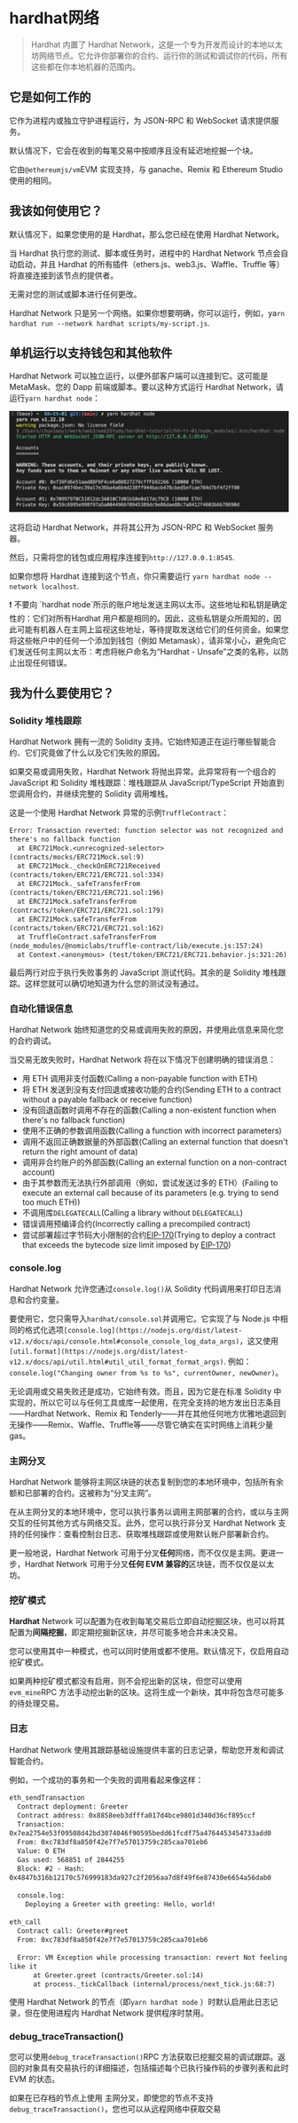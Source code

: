# hardhat网络

> Hardhat 内置了 Hardhat Network，这是一个专为开发而设计的本地以太坊网络节点。它允许你部署你的合约、运行你的测试和调试你的代码，所有这些都在你本地机器的范围内。
> 

## 它是如何工作的

它作为进程内或独立守护进程运行，为 JSON-RPC 和 WebSocket 请求提供服务。

默认情况下，它会在收到的每笔交易中按顺序且没有延迟地挖掘一个块。

它由`@ethereumjs/vm`EVM 实现支持，与 ganache、Remix 和 Ethereum Studio 使用的相同。

## ****我该如何使用它？****

默认情况下，如果您使用的是 Hardhat，那么您已经在使用 Hardhat Network。

当 Hardhat 执行您的测试、脚本或任务时，进程中的 Hardhat Network 节点会自动启动，并且 Hardhat 的所有插件（ethers.js、web3.js、Waffle、Truffle 等）将直接连接到该节点的提供者。

无需对您的测试或脚本进行任何更改。

Hardhat Network 只是另一个网络。如果你想要明确，你可以运行，例如，ya`rn hardhat run --network hardhat scripts/my-script.js`.

## ****单机运行以支持钱包和其他软件****

Hardhat Network 可以独立运行，以便外部客户端可以连接到它。这可能是 MetaMask、您的 Dapp 前端或脚本。要以这种方式运行 Hardhat Network，请运行`yarn hardhat node`：

![Untitled](hardhat%E7%BD%91%E7%BB%9C%202a40792ed69b45c09efb1373a357d0f9/Untitled.png)

这将启动 Hardhat Network，并将其公开为 JSON-RPC 和 WebSocket 服务器。

然后，只需将您的钱包或应用程序连接到`http://127.0.0.1:8545`.

如果你想将 Hardhat 连接到这个节点，你只需要运行 `yarn hardhat node --network localhost`.

<aside>
❗ 不要向 `hardhat node`所示的账户地址发送主网以太币。这些地址和私钥是确定性的：它们对所有Hardhat 用户都是相同的。因此，这些私钥是众所周知的，因此可能有机器人在主网上监视这些地址，等待提取发送给它们的任何资金。如果您将这些帐户中的任何一个添加到钱包（例如 Metamask），请非常小心，避免向它们发送任何主网以太币：考虑将帐户命名为“Hardhat - Unsafe”之类的名称，以防止出现任何错误。

</aside>

## ****我为什么要使用它？****

### ****Solidity 堆栈跟踪****

Hardhat Network 拥有一流的 Solidity 支持。它始终知道正在运行哪些智能合约、它们究竟做了什么以及它们失败的原因。

如果交易或调用失败，Hardhat Network 将抛出异常。此异常将有一个组合的 JavaScript 和 Solidity 堆栈跟踪：堆栈跟踪从 JavaScript/TypeScript 开始直到您调用合约，并继续完整的 Solidity 调用堆栈。

这是一个使用 Hardhat Network 异常的示例`TruffleContract`：

```tsx
Error: Transaction reverted: function selector was not recognized and there's no fallback function
  at ERC721Mock.<unrecognized-selector> (contracts/mocks/ERC721Mock.sol:9)
  at ERC721Mock._checkOnERC721Received (contracts/token/ERC721/ERC721.sol:334)
  at ERC721Mock._safeTransferFrom (contracts/token/ERC721/ERC721.sol:196)
  at ERC721Mock.safeTransferFrom (contracts/token/ERC721/ERC721.sol:179)
  at ERC721Mock.safeTransferFrom (contracts/token/ERC721/ERC721.sol:162)
  at TruffleContract.safeTransferFrom (node_modules/@nomiclabs/truffle-contract/lib/execute.js:157:24)
  at Context.<anonymous> (test/token/ERC721/ERC721.behavior.js:321:26)
```

最后两行对应于执行失败事务的 JavaScript 测试代码。其余的是 Solidity 堆栈跟踪。这样您就可以确切地知道为什么您的测试没有通过。

### 自动化错误信息

Hardhat Network 始终知道您的交易或调用失败的原因，并使用此信息来简化您的合约调试。

当交易无故失败时，Hardhat Network 将在以下情况下创建明确的错误消息：

- 用 ETH 调用非支付函数(Calling a non-payable function with ETH)
- 将 ETH 发送到没有支付回退或接收功能的合约(Sending ETH to a contract without a payable fallback or receive function)
- 没有回退函数时调用不存在的函数(Calling a non-existent function when there's no fallback function)
- 使用不正确的参数调用函数(Calling a function with incorrect parameters)
- 调用不返回正确数据量的外部函数(Calling an external function that doesn't return the right amount of data)
- 调用非合约账户的外部函数(Calling an external function on a non-contract account)
- 由于其参数而无法执行外部调用（例如，尝试发送过多的 ETH）(Failing to execute an external call because of its parameters (e.g. trying to send too much ETH))
- 不调用库`DELEGATECALL`(Calling a library without `DELEGATECALL`)
- 错误调用预编译合约(Incorrectly calling a precompiled contract)
- 尝试部署超过字节码大小限制的合约[EIP-170](https://eips.ethereum.org/EIPS/eip-170)(Trying to deploy a contract that exceeds the bytecode size limit imposed by [EIP-170](https://eips.ethereum.org/EIPS/eip-170))

### ****console.log****

Hardhat Network 允许您通过`console.log()`从 Solidity 代码调用来打印日志消息和合约变量。

要使用它，您只需导入`hardhat/console.sol`并调用它。它实现了与 Node.js 中相同的格式化选项`[console.log](https://nodejs.org/dist/latest-v12.x/docs/api/console.html#console_console_log_data_args)`，这又使用`[util.format](https://nodejs.org/dist/latest-v12.x/docs/api/util.html#util_util_format_format_args)`. 例如：`console.log("Changing owner from %s to %s", currentOwner, newOwner)`。

无论调用或交易失败还是成功，它始终有效。而且，因为它是在标准 Solidity 中实现的，所以它可以与任何工具或库一起使用，在完全支持的地方发出日志条目——Hardhat Network、Remix 和 Tenderly——并在其他任何地方优雅地退回到无操作——Remix、Waffle、Truffle等——尽管它确实在实时网络上消耗少量gas。

### 主网分叉

Hardhat Network 能够将主网区块链的状态复制到您的本地环境中，包括所有余额和已部署的合约。这被称为“分叉主网”。

在从主网分叉的本地环境中，您可以执行事务以调用主网部署的合约，或以与主网交互的任何其他方式与网络交互。此外，您可以执行非分叉 Hardhat Network 支持的任何操作：查看控制台日志、获取堆栈跟踪或使用默认帐户部署新合约。

更一般地说，Hardhat Network 可用于分叉**任何**网络，而不仅仅是主网。更进一步，Hardhat Network 可用于分叉**任何 EVM 兼容的**区块链，而不仅仅是以太坊。

### 挖矿模式

**Hardhat** Network 可以配置为在收到每笔交易后立即自动挖掘区块，也可以将其配置为**间隔挖掘**，即定期挖掘新区块，并尽可能多地合并未决交易。

您可以使用其中一种模式，也可以同时使用或都不使用。默认情况下，仅启用自动挖矿模式。

如果两种挖矿模式都没有启用，则不会挖出新的区块，但您可以使用`evm_mine`RPC 方法手动挖出新的区块。这将生成一个新块，其中将包含尽可能多的待处理交易。

### 日志

Hardhat Network 使用其跟踪基础设施提供丰富的日志记录，帮助您开发和调试智能合约。

例如，一个成功的事务和一个失败的调用看起来像这样：

```tsx
eth_sendTransaction
  Contract deployment: Greeter
  Contract address: 0x8858eeb3dfffa017d4bce9801d340d36cf895ccf
  Transaction: 0x7ea2754e53f09508d42bd3074046f90595bedd61fcdf75a4764453454733add0
  From: 0xc783df8a850f42e7f7e57013759c285caa701eb6
  Value: 0 ETH
  Gas used: 568851 of 2844255
  Block: #2 - Hash: 0x4847b316b12170c576999183da927c2f2056aa7d8f49f6e87430e6654a56dab0

  console.log:
    Deploying a Greeter with greeting: Hello, world!

eth_call
  Contract call: Greeter#greet
  From: 0xc783df8a850f42e7f7e57013759c285caa701eb6

  Error: VM Exception while processing transaction: revert Not feeling like it
      at Greeter.greet (contracts/Greeter.sol:14)
      at process._tickCallback (internal/process/next_tick.js:68:7)
```

使用 Hardhat Network 的节点（即`yarn hardhat node` ）时默认启用此日志记录，但在使用进程内 Hardhat Network 提供程序时禁用。

### ****debug_traceTransaction()****

您可以使用`debug_traceTransaction()`RPC 方法获取已挖掘交易的调试跟踪。返回的对象具有交易执行的详细描述，包括描述每个已执行操作码的步骤列表和此时 EVM 的状态。

如果在已存档的节点上使用 主网分叉，即使您的节点不支持`debug_traceTransaction()`，您也可以从远程网络中获取交易